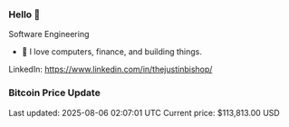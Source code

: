 ### Hello 🤙  

Software Engineering

- 🔭 I love computers, finance, and building things.
  
LinkedIn: https://www.linkedin.com/in/thejustinbishop/  








































































































































































































































































































































































































































































































































































































































































































































































































































































































































### Bitcoin Price Update
Last updated: 2025-08-06 02:07:01 UTC
Current price: $113,813.00 USD
